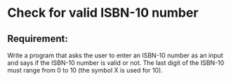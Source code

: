 # Check for valid ISBN-10 number

## Requirement:

Write a program that asks the user to enter an ISBN-10 number as an input
and says if the ISBN-10 number is valid or not.
The last digit of the ISBN-10 must range from 0 to 10 (the symbol X is
used for 10).
